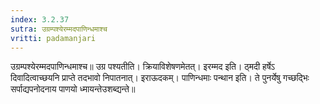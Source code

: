 ```yaml
---
index: 3.2.37
sutra: उग्रम्पश्येरम्मदपाणिन्धमाश्च
vritti: padamanjari
---
```


 उग्रम्पश्येरम्मदपाणिन्धमाश्च॥ उग्र पश्यतीति। क्रियाविशेषणमेतत्। इरम्मद इति। ठ्मदी हर्षेऽ दिवादित्वाच्छयनि प्राप्ते तदभावो निपातनात्। इराऊदकम्। पाणिन्धमाः पन्थान इति। ते पुनर्येषु गच्छद्भिः सर्पाद्यपनोदनाय पाणयो ध्मायन्तेउशब्द्यन्ते॥